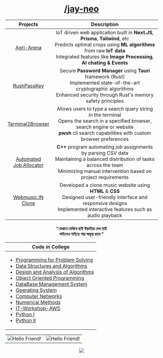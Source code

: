<!-- <div align="center"><img alt="Banner" src="./assets/wakeup.gif" /></div> -->
<!-- <img align="center" src="https://readme-typing-svg.demolab.com?font=Fira+Code&pause=1000&color=24EFF7&center=true&vCenter=true&multiline=true&repeat=false&width=980&height=150&lines=declare+Variables+not+Wars;build+Packages+not+Walls;execute+Programs+not+People;throw+Exceptions+not+Stones;.+.+.+" alt="Hello Friend!!" /> -->

<h1 align="center"><a href="https://github.com/jay-neo">/jay-neo</a></h1>

<div align="center">
	<table width=100% align="center">
		<thead>
			<tr>
				<th align="center">Projects</th>
				<th align="center">Description</th>
				<!-- <th align="center">Timeline</th> -->
	    	</tr>
	    </thead>
	    <tbody>
			<tr>
	    		<td align="center"><a target="_blank" href="https://github.com/jay-neo/Agri-Arena">Agri-Arena</a></td>
	    		<td align="center">IoT driven web application built in <b>Next.JS</b>, <b>Prisma</b>, <b>Tailwind</b>, etc<br>Predicts optimal crops using <b>ML  algorithms</b> from raw <b>IoT data</b><br>Integrated features like <b>Image Processing</b>, <b>AI chating & Events</b></td>
	    		<!-- <td align="center">Feb, 2024</td> -->
	    	</tr>
			<tr>
	    		<td align="center"><a target="_blank" href="https://github.com/jay-neo/RushPassKey">RushPassKey</a></td>
	    		<td align="center">Secure <b>Password Manager</b> using <b>Tauri</b> framework (Rust)<br>Implemented state-of-the-art cryptographic algorithms<br>Enhanced security through Rust's memory safety principles</td>
	    		<!-- <td align="center">Feb, 2024</td> -->
	    	</tr>
			<tr>
	    		<td align="center"><a target="_blank" href="https://github.com/jay-neo/Terminal-2-Browser">Terminal2Browser</a></td>
	    		<td align="center">Allows users to type a search query string in the terminal<br>Opens the search in a specified browser, search engine or website<br><b>pwsh</b> cli search capabilities with custom browser preferences</td>
	    		<!-- <td align="center">Jan, 2024</td> -->
	    	</tr>
			<!-- <tr>
	    		<td align="center"><a target="_blank" href="https://github.com/jay-neo/smart-agri">Smart Agri-AI</a></td>
	    		<td align="center">A real-world responsive web platform using <b>MERN Stack</b><br>Integrated <b>ML algos</b> to enhance crop monitoring & automation<br>Designed robust data storage & seamless backend functionality</td>
	    		<td align="center">Jan, 2024</td>
	    	</tr> -->
			<tr>
	    		<td align="center"><a target="_blank" href="https://github.com/jay-neo/Staff-Allocation">Automated<br>Job Allocator</a></td>
	    		<td align="center"><b>C++</b> program automating job assignments by parsing CSV data<br>Maintaining a balanced distribution of tasks across the team<br>Minimizing manual intervention based on project requirements</td>
	    		<!-- <td align="center">Dec, 2023</td> -->
	    	</tr>
	    	<tr>
	    		<td align="center"><a target="_blank" href="https://github.com/jay-neo/Code-4-Web">Webmusic.IN<br>Clone</a></td>
	    		<td align="center">Developed a clone music website using <b>HTML</b> & <b>CSS</b><br>Designed user-friendly interface and responsive designs<br>Implemented interactive features such as audio playback</td>
	    		<!-- <td align="center">Jan, 2023</td> -->
	    	</tr>
	    </tbody>
	</table>
</div>

<h4 align="center">"যেখানে দেখিবে ছাই উড়াইয়া দেখ তাই<br>পাইলেও পাইতে পার অমূল্য রতন "</h4>

<div align="center">
	<table  width=100%>
		<thead>
			<tr>
				<th>Code in College</th>
				<!-- <th>Code for ছাই</th> -->
	    	</tr>
	    </thead>
	    <tbody>
		    <tr>
		    	<td>
		    		<ul>
		    			<li><a href="https://github.com/jay-neo/PPS" target="_blank">Programming for Problem Solving</a></li>
			    		<li><a href="https://github.com/jay-neo/DSA" target="_blank">Data Structures and Algorithms</a></li>
		    			<li><a href="https://github.com/jay-neo/DAA" target="_blank">Design and Analysis of Algorithms</a></li>
		    			<li><a href="https://github.com/jay-neo/OOPs" target="_blank">Object Oriented Programming</a></li>
		    			<li><a href="https://github.com/jay-neo/DBMS" target="_blank">DataBase Management System</a></li>
		    			<li><a href="https://github.com/jay-neo/OS" target="_blank">Operating System</a></li>
		    			<li><a href="https://github.com/jay-neo/CN" target="_blank">Computer Networks</a></li>
		    			<li><a href="https://github.com/jay-neo/NM" target="_blank">Numerical Methods</a></li>
		    			<li><a href="https://github.com/jay-neo/IT-Workshop-AWS" target="_blank">IT-Workshop-AWS</a></li>
		    			<li><a href="https://github.com/jay-neo/Python-I" target="_blank">Python I</a></li>
		    			<li><a href="https://github.com/jay-neo/Python-II" target="_blank">Python II</a></li>
		    		</ul>
		    	</td>
		    	<!-- <td>
		    		<ul>
			    		<li><a href="https://github.com/jay-neo/DSA-2" target="_blank">Data Structures and Algorithms</a></li>
		    			<li><a href="https://github.com/jay-neo/GreedyAlgorithms" target="_blank">Greedy Algorithms</a></li>
		    			<li><a href="https://github.com/jay-neo/DP" target="_blank">Dynamic Programming</a></li>
						<li><a href="https://github.com/jay-neo/GT" target="_blank">Graph Theory</a></li>
		    			<li><a href="https://github.com/jay-neo/SDE-Sheet" target="_blank">Ultimate SDE Sheet</a></li>
		    			<li><a href="https://github.com/jay-neo/SDE-Sheet-Rust" target="_blank">Striver SDE Sheet (Rust)</a></li>
			    		<li><a href="https://github.com/jay-neo/CPP" target="_blank">Advance C++</a></li>
			    		<li><a href="https://github.com/jay-neo/ICPC" target="_blank">Code for ICPC</a></li>
			    		<li><a href="https://github.com/jay-neo/The-Stolen-Notes" target="_blank">The Stolen Notes</a></li>
		    		</ul>
		    	</td> -->
	    	</tr>
	    </tbody>
	</table>
</div>

<div align="center">
	<table width="100%">
		<tr> 
			<td>
				<img src="https://github-readme-stats.vercel.app/api?username=jay-neo&include_all_commits=true&count_private=true&show_icons=true&line_height=20&title_color=7A7ADB&icon_color=2234AE&text_color=D3D3D3&bg_color=0,000000,130F40" alt="Hello Friend!" />
			</td>
			<td>
				<img src="https://github-readme-stats.vercel.app/api/top-langs?username=jay-neo&show_icons=true&locale=en&layout=compact&title_color=7A7ADB&icon_color=2234AE&text_color=D3D3D3&bg_color=0,000000,130F40" alt="Hello Friend!" />
			</td>
		</tr>
	</table>
</div>

<p align="center">
	<img src="https://profile-counter.glitch.me/jay-neo/count.svg" />
</p>

<!-- code by jay-neo -->
